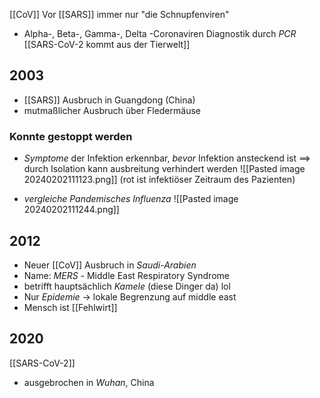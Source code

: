 [[CoV]]
Vor [[SARS]] immer nur "die Schnupfenviren"
- Alpha-, Beta-, Gamma-, Delta -Coronaviren
Diagnostik durch _PCR_
[[SARS-CoV-2 kommt aus der Tierwelt]]

## 2003
- [[SARS]] Ausbruch in Guangdong (China) 
- mutmaßlicher Ausbruch über Fledermäuse

### Konnte gestoppt werden
- _Symptome_ der Infektion erkennbar, _bevor_ Infektion ansteckend ist
	==> durch Isolation kann ausbreitung verhindert werden
![[Pasted image 20240202111123.png]]
(rot ist infektiöser Zeitraum des Pazienten)

- _vergleiche Pandemisches Influenza_
![[Pasted image 20240202111244.png]]


## 2012
- Neuer [[CoV]] Ausbruch in _Saudi-Arabien_
- Name: _MERS_ - Middle East Respiratory Syndrome
- betrifft hauptsächlich _Kamele_ (diese Dinger da) lol
- Nur _Epidemie_ -> lokale Begrenzung auf middle east
- Mensch ist [[Fehlwirt]]

## 2020
[[SARS-CoV-2]]
- ausgebrochen in _Wuhan_, China